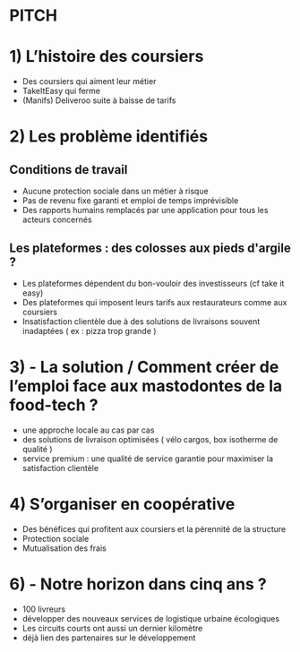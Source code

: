 # PITCH

# 1) L’histoire des coursiers

- Des coursiers qui aiment leur métier
- TakeItEasy qui ferme
- (Manifs) Deliveroo suite à baisse de tarifs

# 2) Les problème identifiés
## Conditions de travail
- Aucune protection sociale dans un métier à risque
- Pas de revenu fixe garanti et emploi de temps imprévisible
- Des rapports humains remplacés par une application pour tous les acteurs concernés

## Les plateformes : des colosses aux pieds d'argile ?
- Les plateformes dépendent du bon-vouloir des investisseurs (cf take it easy)
- Des plateformes qui imposent leurs tarifs aux restaurateurs comme aux coursiers
- Insatisfaction clientèle due à des solutions de livraisons souvent inadaptées ( ex : pizza trop grande )

# 3) - La solution / Comment créer de l’emploi face aux mastodontes de la food-tech ?
- une approche locale au cas par cas
- des solutions de livraison optimisées ( vélo cargos, box isotherme de qualité )
- service premium : une qualité de service garantie pour maximiser la satisfaction clientèle

# 4) S’organiser en coopérative
- Des bénéfices qui profitent aux coursiers et la pérennité de la structure
- Protection sociale
- Mutualisation des frais

# 6) - Notre horizon dans cinq ans ?
- 100 livreurs
- développer des nouveaux services de logistique urbaine écologiques
- Les circuits courts ont aussi un dernier kilomètre
- déjà lien des partenaires sur le développement
